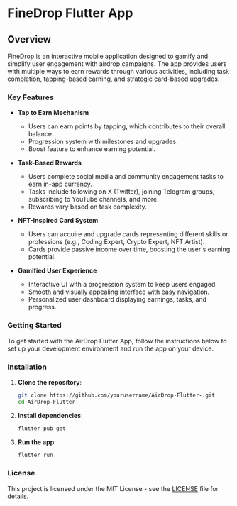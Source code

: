 # FineDrop Flutter App

## Overview

FineDrop is an interactive mobile application designed to gamify and simplify user engagement with airdrop campaigns. The app provides users with multiple ways to earn rewards through various activities, including task completion, tapping-based earning, and strategic card-based upgrades.

### Key Features

- **Tap to Earn Mechanism**
    * Users can earn points by tapping, which contributes to their overall balance.
    * Progression system with milestones and upgrades.
    * Boost feature to enhance earning potential.

- **Task-Based Rewards**
    * Users complete social media and community engagement tasks to earn in-app currency.
    * Tasks include following on X (Twitter), joining Telegram groups, subscribing to YouTube channels, and more.
    * Rewards vary based on task complexity.

- **NFT-Inspired Card System**
    * Users can acquire and upgrade cards representing different skills or professions (e.g., Coding Expert, Crypto Expert, NFT Artist).
    * Cards provide passive income over time, boosting the user's earning potential.

- **Gamified User Experience**
    * Interactive UI with a progression system to keep users engaged.
    * Smooth and visually appealing interface with easy navigation.
    * Personalized user dashboard displaying earnings, tasks, and progress.

    
### Getting Started

To get started with the AirDrop Flutter App, follow the instructions below to set up your development environment and run the app on your device.

### Installation

1. **Clone the repository**:
    ```sh
    git clone https://github.com/yourusername/AirDrop-Flutter-.git
    cd AirDrop-Flutter-
    ```

2. **Install dependencies**:
    ```sh
    flutter pub get
    ```

3. **Run the app**:
    ```sh
    flutter run
    ```


### License

This project is licensed under the MIT License - see the [LICENSE](LICENSE) file for details.